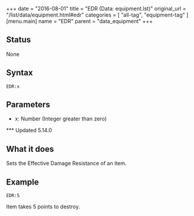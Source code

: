 +++
date = "2016-08-01"
title = "EDR (Data: equipment.lst)"
original_url = "/list/data/equipment.html#edr"
categories = [ "all-tag", "equipment-tag" ]
[menu.main]
    name = "EDR"
    parent = "data_equipment"
+++

## Status

None

## Syntax

`EDR:x`

## Parameters

-   x: Number (Integer greater than zero)



<span id="edr"></span> \*\*\* Updated 5.14.0

What it does
------------

Sets the Effective Damage Resistance of an item.

Example
-------

`EDR:5`

Item takes 5 points to destroy.

